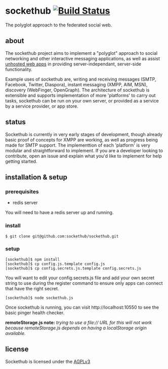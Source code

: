 sockethub [![Build Status](https://secure.travis-ci.org/sockethub/sockethub.png)](http://travis-ci.org/sockethub/sockethub)
=========

The polyglot approach to the federated social web.

about
-----

The sockethub project aims to implement a "polyglot" approach to social networking and other interactive messaging applications, as well as assist [unhosted web apps](http://unhosted.org) in providing server-independant, server-side functionality.

Example uses of sockethub are, writing and receiving messages (SMTP, Facebook, Twitter, Diaspora), instant messaging (XMPP, AIM, MSN), discovery (WebFinger, OpenGraph). The architecture of sockethub is extensible and supports implementation of more 'platforms' to carry out tasks, sockethub can be run on your own server, or provided as a service by a service provider, or app store.

status
------
Sockethub is currently in very early stages of development, though already basic proof of concepts for XMPP are working, as well as progress being made for SMTP support. The implementtion of each 'platform' is very modular and straightforward to implement. If you are a developer looking to contribute, open an issue and explain what you'd like to implement for help getting started.


installation & setup
--------------------

### prerequisites

  * redis server

  You will need to have a redis server up and running.

### install

    $ git clone git@github.com:sockethub/sockethub.git

### setup

    [sockethub]$ npm install
    [sockethub]$ cp config.js.template config.js
    [sockethub]$ cp config.secrets.js.template config.secrets.js

  You will want to edit your config.secrets.js file and add your own secret string to use during the register command to ensure only apps can connect that have the right secret.

    [sockethub]$ node sockethub.js

  Once sockethub is running, you can visit http://localhost:10550 to see the basic pinger health checker.

**remoteStorage.js note:** *trying to use a file:// URL for this will not work because remoteStorage.js depends on having a localStorage origin available.*

license
-------
Sockethub is licensed under the [AGPLv3](https://github.com/sockethub/sockethub/blob/master/LICENSE)

